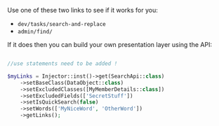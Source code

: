 

Use one of these two links to see if it works for you:

 - `dev/tasks/search-and-replace`
 - `admin/find/`

If it does then you can build your own presentation layer using the API:

```php

//use statements need to be added !

$myLinks = Injector::inst()->get(SearchApi::class)
    ->setBaseClass(DataObject::class)
    ->setExcludedClasses([MyMemberDetails::class])
    ->setExcludedFields(['SecretStuff'])
    ->setIsQuickSearch(false)
    ->setWords(['MyNiceWord', 'OtherWord'])
    ->getLinks();

```
